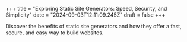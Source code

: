 +++
title = "Exploring Static Site Generators: Speed, Security, and Simplicity"
date = "2024-09-03T12:11:09.245Z"
draft = false
+++

  Discover the benefits of static site generators and how they offer a fast, secure, and easy way to build websites.
        